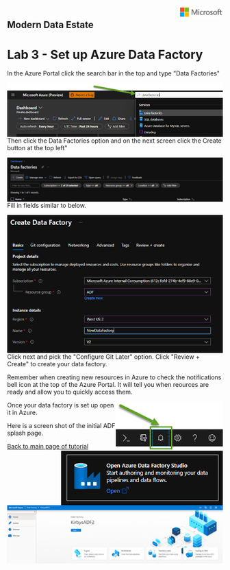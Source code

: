 <img style="float: right;" src="../../graphics/solutions-microsoft-logo-small.png">

## Modern Data Estate
# Lab 3 - Set up Azure Data Factory

In the Azure Portal click the search bar in the top and type "Data Factories"

<img style="float: right;" src="../../graphics/MDL_Create_ADF1.png">

Then click the Data Factories option and on the next screen click the Create button at the top left"

<img style="float: right;" src="../../graphics/MDL_Create_ADF2.png">

Fill in fields similar to below.

<img style="float: right;" src="../../graphics/MDL_Create_ADF3.png">

Click next and pick the "Configure Git Later" option.  Click "Review + Create" to create your data factory.

Remember when creating new resources in Azure to check the notifications bell icon at the top of the Azure Portal. It will tell you when reources are ready and allow you to quickly access them. 

<img style="float: right;" src="../../graphics/notificationbell.png">

Once your data factory is set up open it in Azure. 

<img style="float: right;" src="../../graphics/MDL_OpenADF.png">

Here is a screen shot of the initial ADF splash page. 

<img style="float: right;" src="../../graphics/adfsplash.png">

[Back to main page of tutorial](https://github.com/krepko7/Modern-Data-Estate)